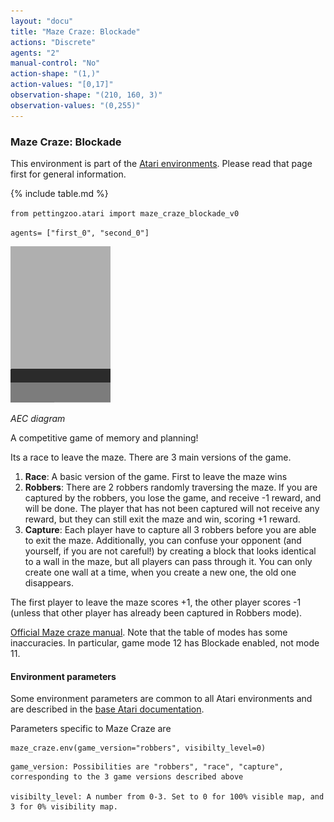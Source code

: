 ```yaml
---
layout: "docu"
title: "Maze Craze: Blockade"
actions: "Discrete"
agents: "2"
manual-control: "No"
action-shape: "(1,)"
action-values: "[0,17]"
observation-shape: "(210, 160, 3)"
observation-values: "(0,255)"
---
```


### Maze Craze: Blockade

This environment is part of the [Atari environments](../atari). Please read that page first for general information.

{% include table.md %}


`from pettingzoo.atari import maze_craze_blockade_v0`

`agents= ["first_0", "second_0"]`

![maze_craze_blockade gif](atari_maze_craze.gif)

*AEC diagram*

A competitive game of memory and planning!

Its a race to leave the maze. There are 3 main versions of the game.

1. **Race**: A basic version of the game. First to leave the maze wins
2. **Robbers**: There are 2 robbers randomly traversing the maze. If you are captured by the robbers, you lose the game, and receive -1 reward, and will be done. The player that has not been captured will not receive any reward, but they can still exit the maze and win, scoring +1 reward.
3. **Capture**: Each player have to capture all 3 robbers before you are able to exit the maze. Additionally, you can confuse your opponent (and yourself, if you are not careful!) by creating a block that looks identical to a wall in the maze, but all players can pass through it. You can only create one wall at a time, when you create a new one, the old one disappears.

The first player to leave the maze scores +1, the other player scores -1 (unless that other player has already been captured in Robbers mode).

[Official Maze craze manual](https://atariage.com/manual_html_page.php?SoftwareLabelID=295). Note that the table of modes has some inaccuracies. In particular, game mode 12 has Blockade enabled, not mode 11.

#### Environment parameters

Some environment parameters are common to all Atari environments and are described in the [base Atari documentation](../atari).

Parameters specific to Maze Craze are

```
maze_craze.env(game_version="robbers", visibilty_level=0)
```

```
game_version: Possibilities are "robbers", "race", "capture", corresponding to the 3 game versions described above

visibilty_level: A number from 0-3. Set to 0 for 100% visible map, and 3 for 0% visibility map.
```
